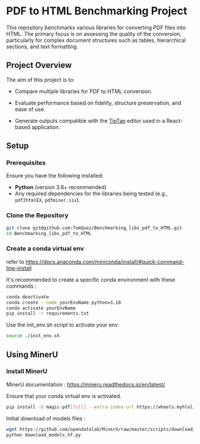 # PDF to HTML Benchmarking Project

This repository benchmarks various libraries for converting PDF files into HTML. The primary focus is on assessing the quality of the conversion, particularly for complex document structures such as tables, hierarchical sections, and text formatting.

## Project Overview

The aim of this project is to:

- Compare multiple libraries for PDF to HTML conversion.

- Evaluate performance based on fidelity, structure preservation, and ease of use.

- Generate outputs compatible with the [TipTap](https://tiptap.dev/) editor used in a React-based application.

## Setup

### Prerequisites

Ensure you have the following installed:

- **Python** (version 3.8+ recommended)
- Any required dependencies for the libraries being tested (e.g., `pdf2htmlEX`, `pdfminer.six`).

### Clone the Repository

```bash
git clone git@github.com:TomQuez/Benchmarking_libs_pdf_to_HTML.git
cd Benchmarking_libs_pdf_to_HTML
```

### Create a conda virtual env

refer to <https://docs.anaconda.com/miniconda/install/#quick-command-line-install>

It's recommended to create a specific conda environment with these commands :

```bash
conda deactivate
conda create --name yourEnvName python=3.10
conda activate yourEnvName
pip install -r requirements.txt

```

Use the init_env.sh script to activate your env:

```bash
source ./init_env.sh
```

## Using MinerU

### install MinerU

MinerU documentation :
<https://mineru.readthedocs.io/en/latest/>

Ensure that your conda virtual env is activated.

```bash
pip install -U magic-pdf[full] --extra-index-url https://wheels.myhloli.com
```

Initial download of models files :

```bash
wget https://github.com/opendatalab/MinerU/raw/master/scripts/download_models_hf.py -O download_models_hf.py
python download_models_hf.py
```
